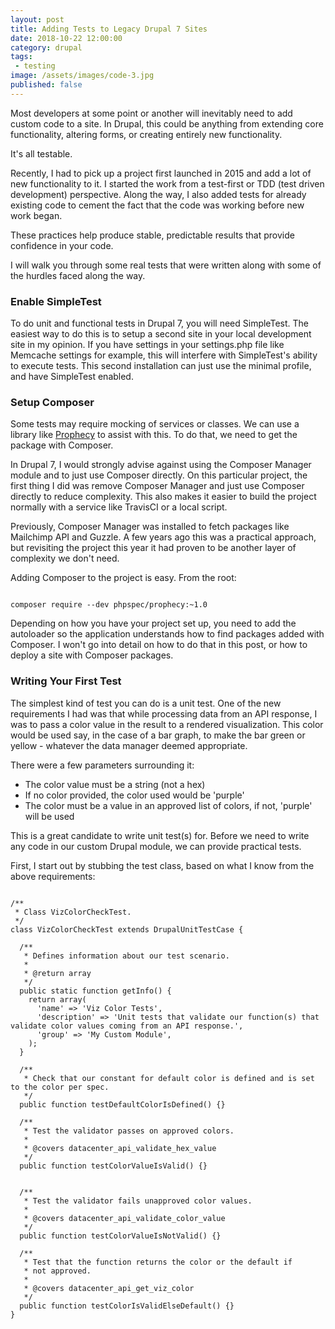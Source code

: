 ```yaml
---
layout: post
title: Adding Tests to Legacy Drupal 7 Sites
date: 2018-10-22 12:00:00
category: drupal
tags:
 - testing
image: /assets/images/code-3.jpg
published: false
---
```


Most developers at some point or another will inevitably need to add custom code to a site. In Drupal, this could be anything from extending core functionality, altering forms, or creating entirely new functionality.

It's all testable.

Recently, I had to pick up a project first launched in 2015 and add a lot of new functionality to it. I started the work from a test-first or TDD (test driven development) perspective. Along the way, I also added tests for already existing code to cement the fact that the code was working before new work began.

These practices help produce stable, predictable results that provide confidence in your code.

I will walk you through some real tests that were written along with some of the hurdles faced along the way.

### Enable SimpleTest

To do unit and functional tests in Drupal 7, you will need SimpleTest. The easiest way to do this is to setup a second site in your local development site in my opinion. If you have settings in your settings.php file like Memcache settings for example, this will interfere with SimpleTest's ability to execute tests. This second installation can just use the minimal profile, and have SimpleTest enabled.

### Setup Composer

Some tests may require mocking of services or classes. We can use a library like <a href="https://github.com/phpspec/prophecy">Prophecy</a> to assist with this. To do that, we need to get the package with Composer.

In Drupal 7, I would strongly advise against using the Composer Manager module and to just use Composer directly. On this particular project, the first thing I did was remove Composer Manager and just use Composer directly to reduce complexity. This also makes it easier to build the project normally with a service like TravisCI or a local script.

Previously, Composer Manager was installed to fetch packages like Mailchimp API and Guzzle. A few years ago this was a practical approach, but revisiting the project this year it had proven to be another layer of complexity we don't need.

Adding Composer to the project is easy. From the root:

<pre class="language-bash"><code class="language-bash">
composer require --dev phpspec/prophecy:~1.0
</code></pre>

Depending on how you have your project set up, you need to add the autoloader so the application understands how to find packages added with Composer. I won't go into detail on how to do that in this post, or how to deploy a site with Composer packages. 

### Writing Your First Test

The simplest kind of test you can do is a unit test. One of the new requirements I had was that while processing data from an API response, I was to pass a color value in the result to a rendered visualization. This color would be used say, in the case of a bar graph, to make the bar green or yellow - whatever the data manager deemed appropriate.

There were a few parameters surrounding it:

- The color value must be a string (not a hex)
- If no color provided, the color used would be 'purple'
- The color must be a value in an approved list of colors, if not, 'purple' will be used

This is a great candidate to write unit test(s) for. Before we need to write any code in our custom Drupal module, we can provide practical tests.

First, I start out by stubbing the test class, based on what I know from the above requirements:

<pre class="language-php"><code class="language-php">
/**
 * Class VizColorCheckTest.
 */
class VizColorCheckTest extends DrupalUnitTestCase {

  /**
   * Defines information about our test scenario.
   *
   * @return array
   */
  public static function getInfo() {
    return array(
      'name' => 'Viz Color Tests',
      'description' => 'Unit tests that validate our function(s) that validate color values coming from an API response.',
      'group' => 'My Custom Module',
    );
  }

  /**
   * Check that our constant for default color is defined and is set to the color per spec.
   */
  public function testDefaultColorIsDefined() {}

  /**
   * Test the validator passes on approved colors.
   *
   * @covers datacenter_api_validate_hex_value
   */
  public function testColorValueIsValid() {}


  /**
   * Test the validator fails unapproved color values.
   *
   * @covers datacenter_api_validate_color_value
   */
  public function testColorValueIsNotValid() {}

  /**
   * Test that the function returns the color or the default if
   * not approved.
   *
   * @covers datacenter_api_get_viz_color
   */
  public function testColorIsValidElseDefault() {}
}
</code></pre>
